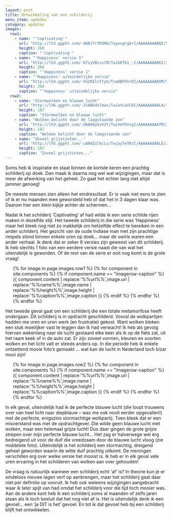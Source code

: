 ```yaml
---
layout: post
title: Ontwikkeling van een schilderij
menu_item: updates
category: updates
images:
  row1:
    - name: "'Captivating'"
      url: "http://lh3.ggpht.com/-4DBJ7rfM3MU/TwyevgrgbrI/AAAAAAAABQI/5I7G-utQW2A/2012-01-08%25252014.24.58.jpg"
      height: 260
      caption: "'Captivating'"
    - name: "'Happiness' versie 1"
      url: "http://lh3.ggpht.com/-D7syVBcvslM/TwibKfb1_-I/AAAAAAAABKI/z6LXiTGfxKk/s400/Foto1109.jpg"
      height: 260
      caption: "'Happiness' versie 1"
    - name: "'Happiness' uiteindelijke versie"
      url: "http://lh4.ggpht.com/-hGZHIlnTtyk/Txa0BFhhrDI/AAAAAAAABXM/S7mMcK7cp6E/s400/2012-01-18%25252012.56.00.jpg"
      height: 260
      caption: "'Happiness' uiteindelijke versie"
  row2:
    - name: "Stormwolken en blauwe lucht"
      url: "http://lh6.ggpht.com/-218BGdslbws/TwiatLaVC8I/AAAAAAAABLA/1BOifi1-qpM/s400/Foto1033.jpg"
      height: 187
      caption: "Stormwolken en blauwe lucht"
    - name: "Wolken belicht door de laagstaande zon"
      url: "http://lh3.ggpht.com/-OAA0dybvV2Y/TwiXmfhVsgI/AAAAAAAAA7M/ZbxXDkbK7Dg/s400/100_2749.JPG"
      height: 187
      caption: "Wolken belicht door de laagstaande zon"
    - name: "Zoveel grijstinten..."
      url: "http://lh5.ggpht.com/-uAN4ZulkcLs/TwiayTeTNJI/AAAAAAAABLE/Zt80kp9z9PM/s400/Foto1038.jpg"
      height: 187
      caption: "Zoveel grijstinten..."
---
```

Soms heb ik inspiratie en staat binnen de kortste keren een prachtig schilderij op doek.
Dan maak ik daarna nog wel wat wijzigingen, maar dat is meer de afwerking van het geheel.
Zo gaat het echter lang niet altijd jammer genoeg!

De meeste mensen zien alleen het eindresultaat.
Er is vaak niet eens te zien of ik er nu maanden mee geworsteld heb of dat het in 3 dagen klaar was.
Daarom hier een klein kijkje achter de schermen…

Nadat ik het schilderij ‘Captivating’ af had wilde ik een serie schilde rijen maken in dezelfde stijl.
Het tweede schilderij in die serie was ‘Happiness’ maar het bleek nog niet zo makkelijk om hetzelfde effect te bereiken in een ander schilderij.
Het gezicht van de oude Indiase man met zijn prachtige rimpels stond binnen enkele uren op doek… maar de swirls waren een ander verhaal.
Ik denk dat er zeker 6 versies zijn geweest van dit schilderij.
Ik heb slechts 1 foto van een eerdere versie naast die van wat het uiteindelijk is geworden.
Of de rest van de serie er ooit nog komt is de grote vraag!

<div class="imagerowcontainer">
    <ul class="imagerow">
        {% for image in page.images.row1 %}
            {% for component in site.components %} {% if component.name == "imagerow-caption" %}
                {{ component.content | replace:'%%url%%',image.url | replace:'%%name%%',image.name | replace:'%%height%%',image.height | replace:'%%caption%%',image.caption }}
            {% endif %} {% endfor %}
        {% endfor %}
    </ul>
</div>
<div class="clearer"></div>

Het tweede geval gaat om een schilderij die een totale metamorfose heeft ondergaan. Dit schilderij is in opdracht geschilderd.
Vooral de wolkpartijen hadden me uren en uren werk (en frustratie) gekost.
Want wolken bleken een stuk moeilijker vast te leggen dan ik had verwacht!
Ik heb als gevolg hiervan wekenlang naar de lucht gestaard elke keer als ik op de fiets zat, uit het raam keek of in de auto zat.
Er zijn zoveel vormen, kleuren en soorten wolken en het licht valt er steeds anders op.
In die periode heb ik enkele ontzettend mooie foto’s gemaakt … wat kan de lucht in Nederland toch bizar mooi zijn!

<div class="imagerowcontainer">
    <ul class="imagerow">
        {% for image in page.images.row2 %}
            {% for component in site.components %} {% if component.name == "imagerow-caption" %}
                {{ component.content | replace:'%%url%%',image.url | replace:'%%name%%',image.name | replace:'%%height%%',image.height | replace:'%%caption%%',image.caption }}
            {% endif %} {% endfor %}
        {% endfor %}
    </ul>
</div>
<div class="clearer"></div>

In elk geval, uiteindelijk had ik de perfecte blauwe lucht (die loopt trouwens over van heel licht naar diepblauw – was me ook nooit eerder opgevallen!) met de perfecte, enigszins stormachtige wolkpartij.
Toen bleek dat er een misverstand was met de opdrachtgever.
Die wilde geen blauwe lucht met wolken, maar een helemaal grijze lucht!
Dus daar gingen de grote grijze strepen over mijn perfecte blauwe lucht…
Het zag er halverwege wel erg bedreigend uit voor de duif die vreedzaam door de blauwe lucht vloog (zie middelste foto).
Uiteindelijk is het schilderij een stormachtig, dreigend geheel geworden waarin de witte duif prachtig uitkomt.
De meningen verschillen erg over welke versie het mooist is. Ik heb er in elk geval vele uren ervaring in het schilderen van wolken aan over gehouden!

De vraag is natuurlijk wanneer een schilderij echt ‘af’ is? In theorie kun je er eindeloos nieuwe lagen verf op aanbrengen, maar het schilderij gaat daar niet per definitie op vooruit.
Ik heb ook weleens wijzigingen aangebracht waar ik later spijt van had omdat het schilderij voor die tijd toch mooier was.
Aan de andere kant heb ik een schilderij soms al maanden of zelfs jaren staan als ik toch besluit dat het nog niet af is.
Het is uiteindelijk denk ik een gevoel… een ‘ja DIT is het’ gevoel. En tot ik dat gevoel heb bij een schilderij blijft het ontwikkelen.
